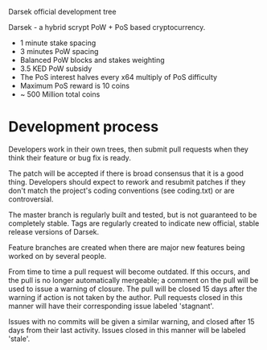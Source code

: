 Darsek official development tree

Darsek - a hybrid scrypt PoW + PoS based cryptocurrency.

* 1 minute stake spacing
* 3 minutes PoW spacing
* Balanced PoW blocks and stakes weighting
* 3.5 KED PoW subsidy 
* The PoS interest halves every x64 multiply of PoS difficulty
* Maximum PoS reward is 10 coins
* ~ 500 Million total coins

Development process
===========================

Developers work in their own trees, then submit pull requests when
they think their feature or bug fix is ready.

The patch will be accepted if there is broad consensus that it is a
good thing.  Developers should expect to rework and resubmit patches
if they don't match the project's coding conventions (see coding.txt)
or are controversial.

The master branch is regularly built and tested, but is not guaranteed
to be completely stable. Tags are regularly created to indicate new
official, stable release versions of Darsek.

Feature branches are created when there are major new features being
worked on by several people.

From time to time a pull request will become outdated. If this occurs, and
the pull is no longer automatically mergeable; a comment on the pull will
be used to issue a warning of closure. The pull will be closed 15 days
after the warning if action is not taken by the author. Pull requests closed
in this manner will have their corresponding issue labeled 'stagnant'.

Issues with no commits will be given a similar warning, and closed after
15 days from their last activity. Issues closed in this manner will be 
labeled 'stale'.
